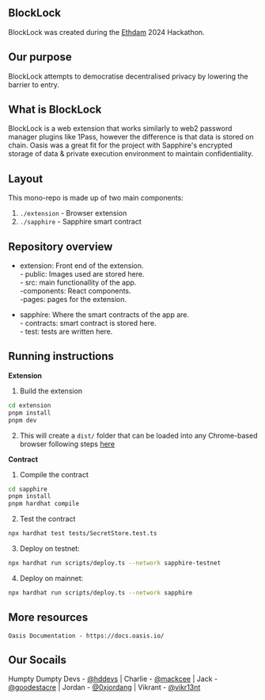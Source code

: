 ## BlockLock
BlockLock was created during the [Ethdam](https://www.ethdam.com/) 2024 Hackathon.


## Our purpose
BlockLock attempts to democratise decentralised privacy by lowering the barrier to entry.

## What is BlockLock
BlockLock is a web extension that works similarly to web2 password manager plugins like 1Pass, however the difference is that data is stored on chain.
Oasis was a great fit for the project with Sapphire's encrypted storage of data & private execution environment to maintain confidentiality.


## Layout
This mono-repo is made up of two main components:

1. `./extension` - Browser extension 
2. `./sapphire` - Sapphire smart contract

## Repository overview

- extension: Front end of the extension.   
      - public: Images used are stored here.   
      - src: main functionallity of the app.     
          -components: React components.   
          -pages: pages for the extension.
    
- sapphire: Where the smart contracts of the app are.   
      - contracts: smart contract is stored here.   
      - test: tests are written here.   

## Running instructions

**Extension**

1. Build the extension
```bash
cd extension
pnpm install
pnpm dev
```

2. This will create a `dist/` folder that can be loaded into any Chrome-based browser following steps [here](https://developer.chrome.com/docs/extensions/get-started/tutorial/hello-world#load-unpacked)

**Contract**

1. Compile the contract
```bash
cd sapphire
pnpm install
pnpm hardhat compile
```

2. Test the contract
```bash
npx hardhat test tests/SecretStore.test.ts
```

3. Deploy on testnet:
```bash
npx hardhat run scripts/deploy.ts --network sapphire-testnet
```

4. Deploy on mainnet:
```bash
npx hardhat run scripts/deploy.ts --network sapphire
```

## More resources
```
Oasis Documentation - https://docs.oasis.io/
```

## Our Socails
Humpty Dumpty Devs - [@hddevs](https://twitter.com/hddevs) | Charlie - [@mackcee](https://twitter.com/mackcee) | Jack - [@goodestacre](https://twitter.com/goodestacre) | Jordan - [@0xjordang](https://twitter.com/0xjordang) | Vikrant - [@vikr13nt](https://twitter.com/vikr13nt)









